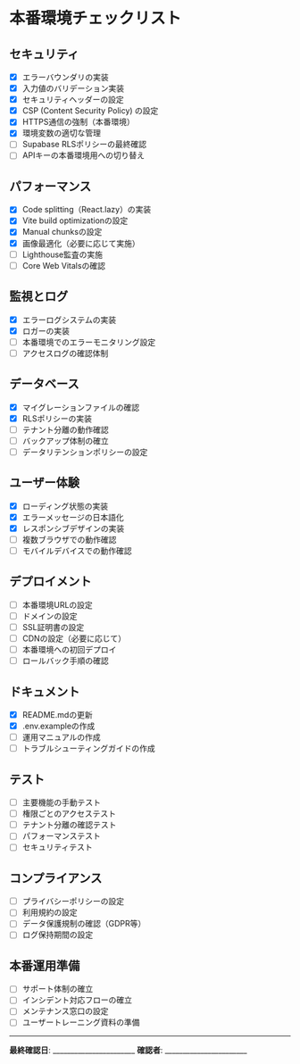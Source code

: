 # 本番環境チェックリスト

## セキュリティ

- [x] エラーバウンダリの実装
- [x] 入力値のバリデーション実装
- [x] セキュリティヘッダーの設定
- [x] CSP (Content Security Policy) の設定
- [x] HTTPS通信の強制（本番環境）
- [x] 環境変数の適切な管理
- [ ] Supabase RLSポリシーの最終確認
- [ ] APIキーの本番環境用への切り替え

## パフォーマンス

- [x] Code splitting（React.lazy）の実装
- [x] Vite build optimizationの設定
- [x] Manual chunksの設定
- [x] 画像最適化（必要に応じて実施）
- [ ] Lighthouse監査の実施
- [ ] Core Web Vitalsの確認

## 監視とログ

- [x] エラーログシステムの実装
- [x] ロガーの実装
- [ ] 本番環境でのエラーモニタリング設定
- [ ] アクセスログの確認体制

## データベース

- [x] マイグレーションファイルの確認
- [x] RLSポリシーの実装
- [ ] テナント分離の動作確認
- [ ] バックアップ体制の確立
- [ ] データリテンションポリシーの設定

## ユーザー体験

- [x] ローディング状態の実装
- [x] エラーメッセージの日本語化
- [x] レスポンシブデザインの実装
- [ ] 複数ブラウザでの動作確認
- [ ] モバイルデバイスでの動作確認

## デプロイメント

- [ ] 本番環境URLの設定
- [ ] ドメインの設定
- [ ] SSL証明書の設定
- [ ] CDNの設定（必要に応じて）
- [ ] 本番環境への初回デプロイ
- [ ] ロールバック手順の確認

## ドキュメント

- [x] README.mdの更新
- [x] .env.exampleの作成
- [ ] 運用マニュアルの作成
- [ ] トラブルシューティングガイドの作成

## テスト

- [ ] 主要機能の手動テスト
- [ ] 権限ごとのアクセステスト
- [ ] テナント分離の確認テスト
- [ ] パフォーマンステスト
- [ ] セキュリティテスト

## コンプライアンス

- [ ] プライバシーポリシーの設定
- [ ] 利用規約の設定
- [ ] データ保護規制の確認（GDPR等）
- [ ] ログ保持期間の設定

## 本番運用準備

- [ ] サポート体制の確立
- [ ] インシデント対応フローの確立
- [ ] メンテナンス窓口の設定
- [ ] ユーザートレーニング資料の準備

---

**最終確認日**: _______________________
**確認者**: _______________________
